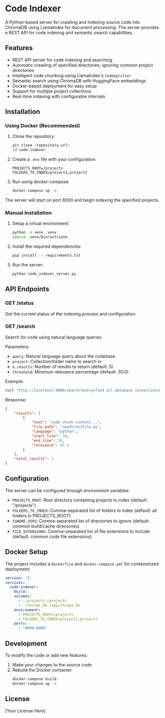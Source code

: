 # Code Indexer

A Python-based server for crawling and indexing source code into ChromaDB using LlamaIndex for document processing. The server provides a REST API for code indexing and semantic search capabilities.

## Features

- REST API server for code indexing and searching
- Automatic crawling of specified directories, ignoring common project directories
- Intelligent code chunking using LlamaIndex's `CodeSplitter`
- Semantic search using ChromaDB with HuggingFace embeddings
- Docker-based deployment for easy setup
- Support for multiple project collections
- Real-time indexing with configurable intervals

## Installation

### Using Docker (Recommended)

1. Clone the repository:
   ```bash
   git clone <repository-url>
   cd code-indexer
   ```

2. Create a `.env` file with your configuration:
   ```env
   PROJECTS_ROOT=/projects
   FOLDERS_TO_INDEX=project1,project2
   ```

3. Run using docker-compose:
   ```bash
   docker-compose up -d
   ```

The server will start on port 8000 and begin indexing the specified projects.

### Manual Installation

1. Setup a virtual environment:
   ```bash
   python -m venv .venv
   source .venv/bin/activate
   ```

2. Install the required dependencies:
   ```bash
   pip install -r requirements.txt
   ```

3. Run the server:
   ```bash
   python code_indexer_server.py
   ```

## API Endpoints

### GET /status
Get the current status of the indexing process and configuration.

### GET /search
Search for code using natural language queries.

Parameters:
- `query`: Natural language query about the codebase
- `project`: Collection/folder name to search in
- `n_results`: Number of results to return (default: 5)
- `threshold`: Minimum relevance percentage (default: 30.0)

Example:
```bash
curl "http://localhost:8000/search?query=find all database connections&project=my_project"
```

Response:
```json
{
    "results": [
        {
            "text": "code chunk content...",
            "file_path": "/path/to/file.py",
            "language": "python",
            "start_line": 10,
            "end_line": 20,
            "relevance": 85.5
        }
    ],
    "total_results": 1
}
```

## Configuration

The server can be configured through environment variables:

- `PROJECTS_ROOT`: Root directory containing projects to index (default: "/projects")
- `FOLDERS_TO_INDEX`: Comma-separated list of folders to index (default: all folders in PROJECTS_ROOT)
- `IGNORE_DIRS`: Comma-separated list of directories to ignore (default: common build/cache directories)
- `FILE_EXTENSIONS`: Comma-separated list of file extensions to include (default: common code file extensions)

## Docker Setup

The project includes a `Dockerfile` and `docker-compose.yml` for containerized deployment:

```yaml
version: '3'
services:
  code-indexer:
    build: .
    volumes:
      - ./projects:/projects
      - ./chroma_db:/app/chroma_db
    environment:
      - PROJECTS_ROOT=/projects
      - FOLDERS_TO_INDEX=project1,project2
    ports:
      - "8000:8000"
```

## Development

To modify the code or add new features:

1. Make your changes to the source code
2. Rebuild the Docker container:
   ```bash
   docker-compose build
   docker-compose up -d
   ```

## License

[Your License Here] 